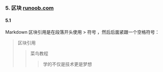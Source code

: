 ### 5. 区块 [runoob.com](https://www.runoob.com/markdown/md-block.html)  

#### 5.1  
Markdown 区块引用是在段落开头使用 > 符号 ，然后后面紧跟一个空格符号：
> 区块引用  
> 
>> 菜鸟教程  
>> 
>>> 学的不仅是技术更是梦想  
>>> 

